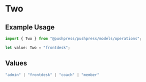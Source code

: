 # Two

## Example Usage

```typescript
import { Two } from "@pushpress/pushpress/models/operations";

let value: Two = "frontdesk";
```

## Values

```typescript
"admin" | "frontdesk" | "coach" | "member"
```